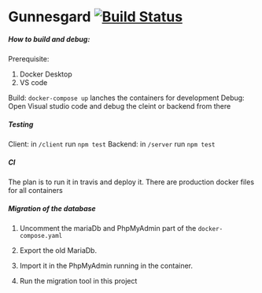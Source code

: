 # Gunnesgard  [![Build Status](https://travis-ci.com/magnusfahlin/gunnesgard_se.svg?branch=master)](https://travis-ci.com/magnusfahlin/gunnesgard_se)

#####  How to build and debug:
Prerequisite:
1. Docker Desktop
2. VS code 

Build:
`docker-compose up` lanches the containers for development
Debug:
Open Visual studio code and debug the cleint or backend from there

##### Testing
Client: in `/client` run `npm test`
Backend: in `/server` run `npm test`

##### CI
The plan is to run it in travis and deploy it.
There are production docker files for all containers
 
##### Migration of the database

1. Uncomment the mariaDb and PhpMyAdmin part of the  `docker-compose.yaml`

2. Export the old MariaDb.

3. Import it in the PhpMyAdmin running in the container.

4. Run the migration tool in this project

